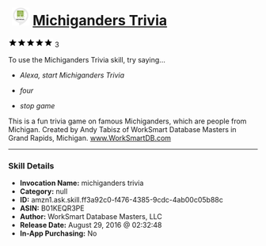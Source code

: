 # &nbsp;<img src="skill_icon" alt="Michiganders Trivia icon" width="36"> [Michiganders Trivia](http://alexa.amazon.com/#skills/amzn1.ask.skill.ff3a92c0-f476-4385-9cdc-4ab00c05b88c)
![5 stars](../../images/ic_star_black_18dp_1x.png)![5 stars](../../images/ic_star_black_18dp_1x.png)![5 stars](../../images/ic_star_black_18dp_1x.png)![5 stars](../../images/ic_star_black_18dp_1x.png)![5 stars](../../images/ic_star_black_18dp_1x.png) 3

To use the Michiganders Trivia skill, try saying...

* *Alexa, start Michiganders Trivia*

* *four*

* *stop game*

This is a fun trivia game on famous Michiganders, which are people from Michigan.  Created by Andy Tabisz of WorkSmart Database Masters in Grand Rapids, Michigan.  www.WorkSmartDB.com

***

### Skill Details

* **Invocation Name:** michiganders trivia
* **Category:** null
* **ID:** amzn1.ask.skill.ff3a92c0-f476-4385-9cdc-4ab00c05b88c
* **ASIN:** B01KEQR3PE
* **Author:** WorkSmart Database Masters, LLC
* **Release Date:** August 29, 2016 @ 02:32:48
* **In-App Purchasing:** No

